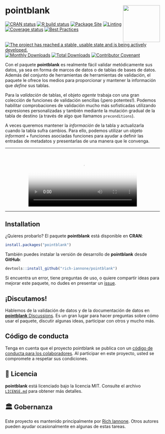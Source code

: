 # pointblank <img src="man/figures/logo.svg" align="right" alt="" width="120" />

<!-- badges: start -->
<a href="https://cran.r-project.org/package=pointblank"><img src="https://www.r-pkg.org/badges/version/pointblank" alt="CRAN status" /></a>
<a href="https://github.com/rich-iannone/pointblank/actions"><img src="https://github.com/rich-iannone/pointblank/workflows/R-CMD-check/badge.svg" alt="R build status" /></a>
<a href="https://github.com/rich-iannone/pointblank/actions"><img src="https://github.com/rich-iannone/pointblank/workflows/pkgdown/badge.svg" alt="Package Site" /></a>
<a href="https://github.com/rich-iannone/pointblank/actions"><img src="https://github.com/rich-iannone/pointblank/workflows/lint/badge.svg" alt="Linting" /></a>
<a href="https://codecov.io/gh/rich-iannone/pointblank?branch=master"><img src="https://codecov.io/gh/rich-iannone/pointblank/branch/master/graph/badge.svg" alt="Coverage status" /></a>
<a href="https://bestpractices.coreinfrastructure.org/projects/4310"><img src="https://bestpractices.coreinfrastructure.org/projects/4310/badge" alt="Best Practices"></a>
<a href="https://www.repostatus.org/#active"><img src="https://www.repostatus.org/badges/latest/active.svg" alt="The project has reached a stable, usable state and is being actively developed." /></a>
<a href="https://CRAN.R-project.org/package=pointblank"><img src="https://cranlogs.r-pkg.org/badges/pointblank" alt="Monthly Downloads"></a>
<a href="https://CRAN.R-project.org/package=pointblank"><img src="https://cranlogs.r-pkg.org/badges/grand-total/pointblank" alt="Total Downloads"></a>
<a href="https://www.contributor-covenant.org/version/2/0/code_of_conduct/"><img src="https://img.shields.io/badge/Contributor%20Covenant-v2.0%20adopted-ff69b4.svg" alt="Contributor Covenant" /></a>
<!-- badges: end -->


Con el paquete **pointblank** es realmente fácil validar metódicamente sus datos, ya sea en forma de marcos de datos o de tablas de bases de datos. Además del conjunto de herramientas de herramientas de validación, el paquete le ofrece los medios para proporcionar y mantener la información que *define* sus tablas.

Para la *validación* de tablas, el objeto *agente* trabaja con una gran colección de funciones de validación sencillas (¡pero potentes!). Podemos habilitar comprobaciones de validación mucho más sofisticadas utilizando expresiones personalizadas y también mediante la mutación gradual de la tabla de destino (a través de algo que llamamos `preconditions`).

A veces queremos mantener la *información* de la tabla y actualizarla cuando la tabla sufra cambios. Para ello, podemos utilizar un objeto *informant* + funciones asociadas funciones para ayudar a definir las entradas de metadatos y presentarlas de una manera que le convenga.

<hr>
<div style="text-align: center;">
<section id="video">
<div class="videoUiWrapper thumbnail">
<video width="70%" controls="" id="video" poster="img/video.png">
<source src="https://silly-jackson-b3dec8.netlify.app/pointblank_validation.mp4" type="video/mp4">
</video>
</div>
</div>
</section>
<hr>

## Installation

¿Quieres probarlo? El paquete **pointblank** está disponible en **CRAN**:

``` r
install.packages("pointblank")
```

También puedes instalar la versión de desarrollo de **pointblank** desde **GitHub**:

``` r
devtools::install_github("rich-iannone/pointblank")
```

Si encuentra un error, tiene preguntas de uso, o quiere compartir ideas para mejorar este paquete, no dudes en presentar un [issue](https://github.com/rich-iannone/pointblank/issues).

## ¡Discutamos!

Hablemos de la validación de datos y de la documentación de datos en
[**pointblank** Discussions](https://github.com/rich-iannone/pointblank/discussions). Es un gran lugar para hacer preguntas sobre cómo usar el paquete, discutir algunas ideas, participar con otros y mucho más.

## Código de conducta

Tenga en cuenta que el proyecto pointblank se publica con un [código de conducta para los colaboradores](https://www.contributor-covenant.org/version/2/0/code_of_conduct/). Al participar en este proyecto, usted se compromete a respetar sus condiciones.

## 📄 Licencia

**pointblank** está licenciado bajo la licencia MIT.
Consulte el archivo [`LICENSE.md`](LICENSE.md) para obtener más detalles.

## 🏛️ Gobernanza

 Este proyecto es mantenido principalmente por [Rich Iannone](https://www.twitter.com/riannone). Otros autores pueden ayudar ocasionalmente en algunas de estas tareas.
